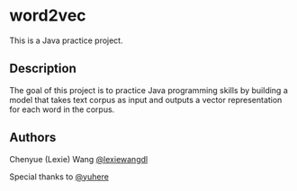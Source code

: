 # word2vec
This is a Java practice project.

## Description
The goal of this project is to practice Java programming skills by building a model that takes text corpus as input and outputs a vector representation for each word in the corpus.

## Authors
Chenyue (Lexie) Wang 
[@lexiewangdl](https://github.com/lexiewangdl) 

Special thanks to [@yuhere](https://github.com/yuhere)


